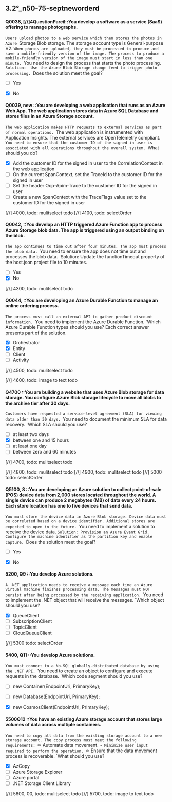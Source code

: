 

##   3.2°_n50-75-septneworderd

#### Q0038,  [//]4QuestionPareil::You develop a software as a service (SaaS) offering to manage photographs. 
`Users upload photos to a web service which then stores the photos in Azure
`Storage Blob storage. The storage account type is General-purpose V2.
`When photos are uploaded, they must be processed to produce and save a mobile-friendly version of the image. The process to produce a mobile-friendly version of the image must start in less than one minute.
`You need to design the process that starts the photo processing.
`Solution:  Use the Azure Blob Storage change feed to trigger photo processing.
`Does the solution meet the goal?

- [ ] Yes
- [x] No



#### Q0039, new ::You are developing a web application that runs as an Azure Web App. The web application stores data in Azure SQL Database and stores files in an Azure Storage account. 
`The web application makes HTTP requests to external services as part of normal operations.
`The web application is instrumented with Application Insights. The external services are OpenTelemetry compliant.
`You need to ensure that the customer ID of the signed in user is associated with all operations throughout the overall system.
`What should you do?

- [x] Add the customer ID for the signed in user to the CorrelationContext in the web application
- [ ] On the current SpanContext, set the TraceId to the customer ID for the signed in user
- [ ] Set the header Ocp-Apim-Trace to the customer ID for the signed in user
- [ ] Create a new SpanContext with the TraceFlags value set to the customer ID for the signed in user

[//] 4000,  todo: mulitselect todo
[//] 4100,  todo: selectOrder

#### Q0042,  ::You develop an HTTP triggered Azure Function app to process Azure Storage blob data. The app is triggered using an output binding on the blob.
`The app continues to time out after four minutes. The app must process the blob data.
`You need to ensure the app does not time out and processes the blob data.
`Solution: Update the functionTimeout property of the host.json project file to 10 minutes.

- [ ] Yes
- [x] No

[//] 4300,  todo: mulitselect todo

#### Q0044,  ::You are developing an Azure Durable Function to manage an online ordering process.
`The process must call an external API to gather product discount information.
`You need to implement the Azure Durable Function.
`Which Azure Durable Function types should you use? Each correct answer presents part of the solution.


- [x] Orchestrator
- [x] Entity
- [ ] Client
- [ ] Activity

[//] 4500,  todo: mulitselect todo

[//] 4600,  todo: image to text  todo


#### Q4700 ::You are building a website that uses Azure Blob storage for data storage. You configure Azure Blob storage lifecycle to move all blobs to the archive tier after 30 days.
`Customers have requested a service-level agreement (SLA) for viewing data older than 30 days.
`You need to document the minimum SLA for data recovery.
`Which SLA should you use?


- [ ] at least two days
- [x] between one and 15 hours
- [ ] at least one day
- [ ] between zero and 60 minutes

[//] 4700,  todo: mulitselect todo

[//] 4800,  todo: mulitselect todo
[//] 4900,  todo: mulitselect todo
[//] 5000 todo: selectOrder


#### Q5100, 8 ::You are developing an Azure solution to collect point-of-sale (POS) device data from 2,000 stores located throughout the world. A single device can produce 2 megabytes (MB) of data every 24 hours. Each store location has one to five devices that send data.
`You must store the device data in Azure Blob storage. Device data must be correlated based on a device identifier. Additional stores are expected to open in the future.
`You need to implement a solution to receive the device data.
`Solution: Provision an Azure Event Grid. Configure the machine identifier as the partition key and enable capture.
`Does the solution meet the goal?

- [ ] Yes
- [x] No


#### 5200, Q9 ::You develop Azure solutions.
`A .NET application needs to receive a message each time an Azure virtual machine finishes processing data. The messages must NOT persist after being processed by the receiving application.
`You need to implement the .NET object that will receive the messages.
`Which object should you use?

- [x] QueueClient
- [ ] SubscriptionClient
- [ ] TopicClient
- [ ] CloudQueueClient

[//] 5300 todo: selectOrder


#### 5400, Q11 ::You develop Azure solutions.
`You must connect to a No-SQL globally-distributed database by using the .NET API.
`You need to create an object to configure and execute requests in the database.
`Which code segment should you use?

- [ ] new Container(EndpointUri, PrimaryKey);
- [ ] new Database(EndpointUri, PrimaryKey);
- [x] new CosmosClient(EndpointUri, PrimaryKey);




#### 5500Q12 ::You have an existing Azure storage account that stores large volumes of data across multiple containers.
`You need to copy all data from the existing storage account to a new storage account. The copy process must meet the following requirements:
`✑ Automate data movement.
`✑ Minimize user input required to perform the operation.
`✑ Ensure that the data movement process is recoverable.
`What should you use?

- [x] AzCopy
- [ ] Azure Storage Explorer
- [ ] Azure portal
- [ ] .NET Storage Client Library

[//] 5600, 00,  todo: mulitselect todo
[//] 5700,  todo: image to text  todo
